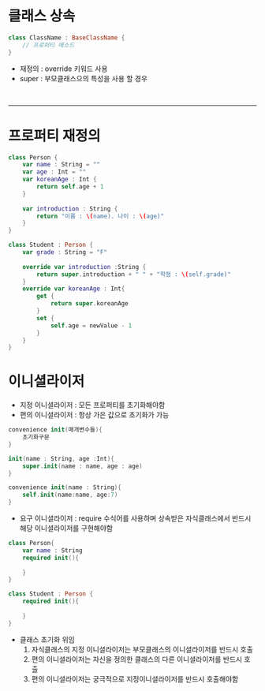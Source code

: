 # 클래스 상속

```swift
class ClassName : BaseClassName {
    // 프로퍼티 메소드
}
```

- 재정의 : override 키워드 사용
- super : 부모클래스으의 특성을 사용 할 경우 

<br>

---

# 프로퍼티 재정의

```swift
class Person {
    var name : String = ""
    var age : Int = ""
    var koreanAge : Int {
        return self.age + 1
    }
    
    var introduction : String { 
        return "이름 : \(name). 나이 : \(age)"
    }
}

class Student : Person {
    var grade : String = "F"
    
    override var introduction :String {
        return super.introduction + " " + "학점 : \(self.grade)"
    }
    override var koreanAge : Int{
        get {
            return super.koreanAge
        }
        set {
            self.age = newValue - 1
        }
    }
}
```

# 이니셜라이저

- 지정 이니셜라이저 : 모든 프로퍼티를 초기화해야함
- 편의 이니셜라이저 : 항상 가은 값으로 초기화가 가능

```swift
convenience init(매개변수들){
    초기화구문
}

init(name : String, age :Int){
    super.init(name : name, age : age)
}

convenience init(name : String){
    self.init(name:name, age:7)
}
```

- 요구 이니셜라이저 : require 수식어를 사용하며 상속받은 자식클래스에서 반드시 해당 이니셜라이저를 구현해야함

```swift
class Person{
    var name : String
    required init(){
    
    }
}

class Student : Person {
    required init(){
    
    }
}

```
- 클래스 초기화 위임
    1. 자식클래스의 지정 이니셜라이저는 부모클래스의 이니셜라이저를 반드시 호출
    2. 편의 이니셜라이저는 자신을 정의한 클래스의 다른 이니셜라이저를 반드시 호출
    3. 편의 이니셜라이저는 궁극적으로 지정이니셜라이저를 반드시 호출해야함

